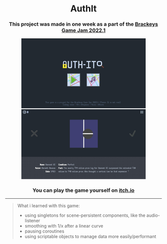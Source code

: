 <h1 align="center">
AuthIt
 </h1>
 
<h3 align="center">
This project was made in one week as a part of the  <a href="https://itch.io/jam/brackeys-7">Brackeys Game Jam 2022.1</a>
</h3>



<p align="center">
  <img src="pictures/MainMenu1.jpg" width="400" />
  <img src="pictures/LevelShot1.jpg" width="400" /> 
</p>

<h3 align="center">
You can play the game yourself on <a href="https://necsi.itch.io/authit">itch.io</a>
</h3>

---
> What i learned with this game:
> - using singletons for scene-persistent components, like the audio-listener
> - smoothing with 1/x after a linear curve
> - pausing coroutines
> - using scriptable objects to manage data more easily/performant
